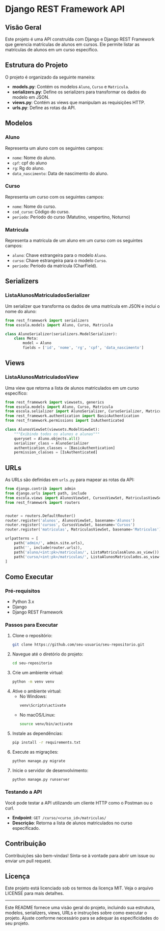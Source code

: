 # Django REST Framework API

## Visão Geral

Este projeto é uma API construída com Django e Django REST Framework que gerencia matrículas de alunos em cursos. Ele permite listar as matrículas de alunos em um curso específico.

## Estrutura do Projeto

O projeto é organizado da seguinte maneira:

- **models.py**: Contém os modelos `Aluno`, `Curso` e `Matricula`.
- **serializers.py**: Define os serializers para transformar os dados do modelo em JSON.
- **views.py**: Contém as views que manipulam as requisições HTTP.
- **urls.py**: Define as rotas da API.

## Modelos

### Aluno
Representa um aluno com os seguintes campos:
- `nome`: Nome do aluno.
- `cpf`: cpf do aluno 
- `rg`: Rg do aluno.
- `data_nascimento`: Data de nascimento do aluno.
### Curso
Representa um curso com os seguintes campos:
- `nome`: Nome do curso.
- `cod_curso`: Código do curso.
- `periodo`: Periodo do curso (Matutino, vespertino, Noturno)

### Matricula
Representa a matrícula de um aluno em um curso com os seguintes campos:
- `aluno`: Chave estrangeira para o modelo `Aluno`.
- `curso`: Chave estrangeira para o modelo `Curso`.
- `periodo`: Período da matrícula (CharField).

## Serializers

### ListaAlunosMatriculadosSerializer
Um serializer que transforma os dados de uma matrícula em JSON e inclui o nome do aluno:
```python
from rest_framework import serializers
from escola.models import Aluno, Curso, Matricula

class AlunoSerializer(serializers.ModelSerializer):
    class Meta:
        model = Aluno
        fields = ['id', 'nome', 'rg', 'cpf', 'data_nascimento']
```

## Views

### ListaAlunosMatriculadosView
Uma view que retorna a lista de alunos matriculados em um curso específico:
```python
from rest_framework import viewsets, generics
from escola.models import Aluno, Curso, Matricula
from escola.selializer import AlunoSerializer, CursoSerializer, MatriculaSerializer, ListaMatriculasAlunoSerializer, ListaAlunosMatriculadosSerializer
from rest_framework.authentication import BasicAuthentication
from rest_framework.permissions import IsAuthenticated

class AlunosViewSet(viewsets.ModelViewSet):
    """Exibindo todos os alunos e alunas"""
    queryset = Aluno.objects.all()
    serializer_class = AlunoSerializer
    authentication_classes = [BasicAuthentication]
    permission_classes = [IsAuthenticated]
```

## URLs

As URLs são definidas em `urls.py` para mapear as rotas da API:
```python
from django.contrib import admin
from django.urls import path, include
from escola.views import AlunosViewSet, CursosViewSet, MatriculasViewSet, ListaMatriculasAluno, ListaAlunosMatriculados
from rest_framework import routers


router = routers.DefaultRouter()
router.register('alunos', AlunosViewSet, basename='Alunos')
router.register('cursos', CursosViewSet, basename='Cursos')
router.register('matriculas', MatriculasViewSet, basename='Matriculas')

urlpatterns = [
    path('admin/', admin.site.urls),
    path('', include(router.urls)),
    path('aluno/<int:pk>/matriculas/', ListaMatriculasAluno.as_view()),
    path('curso/<int:pk>/matriculas/', ListaAlunosMatriculados.as_view())
]
```

## Como Executar

### Pré-requisitos
- Python 3.x
- Django
- Django REST Framework

### Passos para Executar
1. Clone o repositório:
   ```bash
   git clone https://github.com/seu-usuario/seu-repositorio.git
   ```
2. Navegue até o diretório do projeto:
   ```bash
   cd seu-repositorio
   ```
3. Crie um ambiente virtual:
   ```bash
   python -m venv venv
   ```
4. Ative o ambiente virtual:
   - No Windows:
     ```bash
     venv\Scripts\activate
     ```
   - No macOS/Linux:
     ```bash
     source venv/bin/activate
     ```
5. Instale as dependências:
   ```bash
   pip install -r requirements.txt
   ```
6. Execute as migrações:
   ```bash
   python manage.py migrate
   ```
7. Inicie o servidor de desenvolvimento:
   ```bash
   python manage.py runserver
   ```

### Testando a API
Você pode testar a API utilizando um cliente HTTP como o Postman ou o curl.

- **Endpoint**: `GET /curso/<curso_id>/matriculas/`
- **Descrição**: Retorna a lista de alunos matriculados no curso especificado.

## Contribuição
Contribuições são bem-vindas! Sinta-se à vontade para abrir um issue ou enviar um pull request.

## Licença
Este projeto está licenciado sob os termos da licença MIT. Veja o arquivo LICENSE para mais detalhes.

---

Este README fornece uma visão geral do projeto, incluindo sua estrutura, modelos, serializers, views, URLs e instruções sobre como executar o projeto. Ajuste conforme necessário para se adequar às especificidades do seu projeto.

